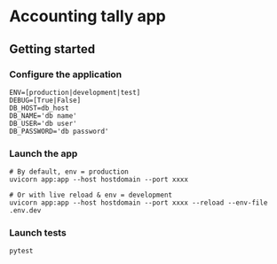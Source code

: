# Accounting tally app

## Getting started

### Configure the application

```shell
ENV=[production|development|test]
DEBUG=[True|False]
DB_HOST=db_host
DB_NAME='db name'
DB_USER='db user'
DB_PASSWORD='db password'
```
### Launch the app

```shell
# By default, env = production
uvicorn app:app --host hostdomain --port xxxx
```

```shell
# Or with live reload & env = development
uvicorn app:app --host hostdomain --port xxxx --reload --env-file .env.dev
```

### Launch tests

```shell
pytest
```
